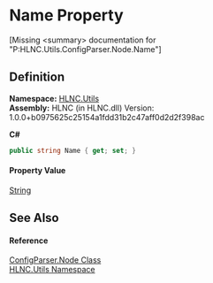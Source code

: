 # Name Property


\[Missing &lt;summary&gt; documentation for "P:HLNC.Utils.ConfigParser.Node.Name"\]



## Definition
**Namespace:** <a href="N_HLNC_Utils">HLNC.Utils</a>  
**Assembly:** HLNC (in HLNC.dll) Version: 1.0.0+b0975625c25154a1fdd31b2c47aff0d2d2f398ac

**C#**
``` C#
public string Name { get; set; }
```



#### Property Value
<a href="https://learn.microsoft.com/dotnet/api/system.string" target="_blank" rel="noopener noreferrer">String</a>

## See Also


#### Reference
<a href="T_HLNC_Utils_ConfigParser_Node">ConfigParser.Node Class</a>  
<a href="N_HLNC_Utils">HLNC.Utils Namespace</a>  

